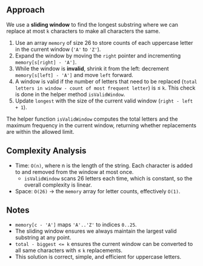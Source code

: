 ## Approach

We use a **sliding window** to find the longest substring where we can replace at most `k` characters to make all characters the same.

1. Use an array `memory` of size 26 to store counts of each uppercase letter in the current window (`'A'` to `'Z'`).
2. Expand the window by moving the `right` pointer and incrementing `memory[s[right] - 'A']`.
3. While the window is **invalid**, shrink it from the left: decrement `memory[s[left] - 'A']` and move `left` forward.
4. A window is valid if the number of letters that need to be replaced (`total letters in window - count of most frequent letter`) is ≤ `k`. This check is done in the helper method `isValidWindow`.
5. Update `longest` with the size of the current valid window (`right - left + 1`).

The helper function `isValidWindow` computes the total letters and the maximum frequency in the current window, returning whether replacements are within the allowed limit.

## Complexity Analysis

- Time: `O(n)`, where n is the length of the string. Each character is added to and removed from the window at most once.
    - `isValidWindow` scans 26 letters each time, which is constant, so the overall complexity is linear.
- Space: `O(26)` → the `memory` array for letter counts, effectively `O(1)`.

## Notes

- `memory[c - 'A']` maps `'A'..'Z'` to indices `0..25`.
- The sliding window ensures we always maintain the largest valid substring at any point.
- `total - biggest <= k` ensures the current window can be converted to all same characters with ≤ `k` replacements.
- This solution is correct, simple, and efficient for uppercase letters.
